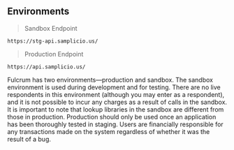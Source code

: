 ## Environments

> Sandbox Endpoint

```plaintext
https://stg-api.samplicio.us/
```

> Production Endpoint

```plaintext
https://api.samplicio.us/
```

Fulcrum has two environments—production and sandbox. The sandbox environment is used during development and for testing. There are no live respondents in this environment (although you may enter as a respondent), and it is not possible to incur any charges as a result of calls in the sandbox. It is important to note that lookup libraries in the sandbox are different from those in production. Production should only be used once an application has been thoroughly tested in staging. Users are financially responsible for any transactions made on the system regardless of whether it was the result of a bug.
